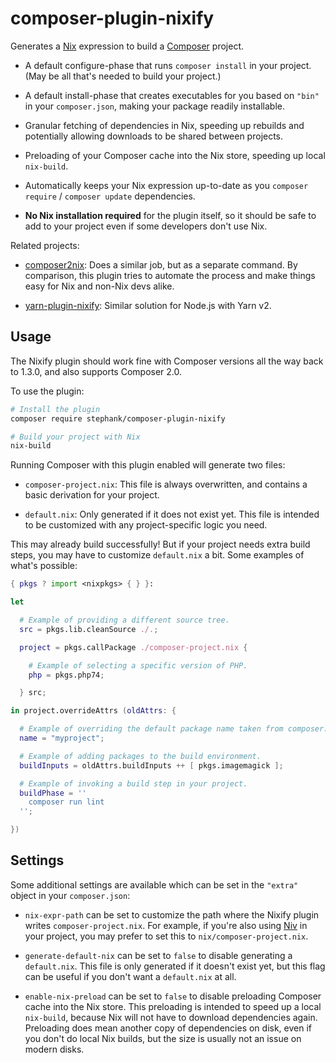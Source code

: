 # composer-plugin-nixify

Generates a [Nix] expression to build a [Composer] project.

- A default configure-phase that runs `composer install` in your project. (May
  be all that's needed to build your project.)

- A default install-phase that creates executables for you based on `"bin"` in
  your `composer.json`, making your package readily installable.

- Granular fetching of dependencies in Nix, speeding up rebuilds and
  potentially allowing downloads to be shared between projects.

- Preloading of your Composer cache into the Nix store, speeding up local
  `nix-build`.

- Automatically keeps your Nix expression up-to-date as you `composer require`
  / `composer update` dependencies.

- **No Nix installation required** for the plugin itself, so it should be safe
  to add to your project even if some developers don't use Nix.

[nix]: https://nixos.org
[composer]: https://getcomposer.org

Related projects:

- [composer2nix]: Does a similar job, but as a separate command. By comparison,
  this plugin tries to automate the process and make things easy for Nix and
  non-Nix devs alike.

- [yarn-plugin-nixify]: Similar solution for Node.js with Yarn v2.

[composer2nix]: https://github.com/svanderburg/composer2nix
[yarn-plugin-nixify]: https://github.com/stephank/yarn-plugin-nixify

## Usage

The Nixify plugin should work fine with Composer versions all the way back to
1.3.0, and also supports Composer 2.0.

To use the plugin:

```sh
# Install the plugin
composer require stephank/composer-plugin-nixify

# Build your project with Nix
nix-build
```

Running Composer with this plugin enabled will generate two files:

- `composer-project.nix`: This file is always overwritten, and contains a basic
  derivation for your project.

- `default.nix`: Only generated if it does not exist yet. This file is intended
  to be customized with any project-specific logic you need.

This may already build successfully! But if your project needs extra build
steps, you may have to customize `default.nix` a bit. Some examples of what's
possible:

```nix
{ pkgs ? import <nixpkgs> { } }:

let

  # Example of providing a different source tree.
  src = pkgs.lib.cleanSource ./.;

  project = pkgs.callPackage ./composer-project.nix {

    # Example of selecting a specific version of PHP.
    php = pkgs.php74;

  } src;

in project.overrideAttrs (oldAttrs: {

  # Example of overriding the default package name taken from composer.json.
  name = "myproject";

  # Example of adding packages to the build environment.
  buildInputs = oldAttrs.buildInputs ++ [ pkgs.imagemagick ];

  # Example of invoking a build step in your project.
  buildPhase = ''
    composer run lint
  '';

})
```

## Settings

Some additional settings are available which can be set in the `"extra"` object
in your `composer.json`:

- `nix-expr-path` can be set to customize the path where the Nixify plugin
  writes `composer-project.nix`. For example, if you're also using [Niv] in
  your project, you may prefer to set this to `nix/composer-project.nix`.

- `generate-default-nix` can be set to `false` to disable generating a
  `default.nix`. This file is only generated if it doesn't exist yet, but this
  flag can be useful if you don't want a `default.nix` at all.

- `enable-nix-preload` can be set to `false` to disable preloading Composer
  cache into the Nix store. This preloading is intended to speed up a local
  `nix-build`, because Nix will not have to download dependencies again.
  Preloading does mean another copy of dependencies on disk, even if you don't
  do local Nix builds, but the size is usually not an issue on modern disks.

[niv]: https://github.com/nmattia/niv
